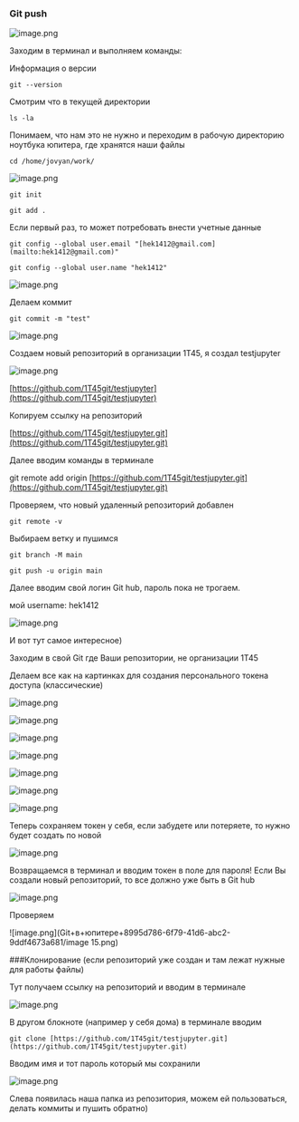 ### Git push

![image.png](Git+в+юпитере+8995d786-6f79-41d6-abc2-9ddf4673a681/image.png)

Заходим в терминал и выполняем команды:

Информация о версии
```
git --version
```
Смотрим что в текущей директории
```
ls -la
```
Понимаем, что нам это не нужно и переходим в рабочую директорию ноутбука юпитера, где хранятся наши файлы
```
cd /home/jovyan/work/
```
![image.png](Git+в+юпитере+8995d786-6f79-41d6-abc2-9ddf4673a681/image1.png)
```
git init

git add .
```
Если первый раз, то может потребовать внести учетные данные
```
git config --global user.email "[hek1412@gmail.com](mailto:hek1412@gmail.com)"

git config --global user.name "hek1412"
```
![image.png](Git+в+юпитере+8995d786-6f79-41d6-abc2-9ddf4673a681/image2.png)



Делаем коммит
```
git commit -m "test"
```

![image.png](Git+в+юпитере+8995d786-6f79-41d6-abc2-9ddf4673a681/image3.png)

Создаем новый репозиторий в организации 1Т45, я создал testjupyter

![image.png](Git+в+юпитере+8995d786-6f79-41d6-abc2-9ddf4673a681/image4.png)

[https://github.com/1T45git/testjupyter](https://github.com/1T45git/testjupyter)

Копируем ссылку на репозиторий

[https://github.com/1T45git/testjupyter.git](https://github.com/1T45git/testjupyter.git)



Далее вводим команды в терминале

git remote add origin [https://github.com/1T45git/testjupyter.git](https://github.com/1T45git/testjupyter.git)

Проверяем, что новый удаленный репозиторий добавлен
```
git remote -v
```
Выбираем ветку и пушимся
```
git branch -M main

git push -u origin main
```
Далее вводим свой логин Git hub, пароль пока не трогаем.

мой username: hek1412

![image.png](Git+в+юпитере+8995d786-6f79-41d6-abc2-9ddf4673a681/image5.png)

И вот тут самое интересное)

Заходим в свой Git где Ваши репозитории, не организации 1Т45 

Делаем все как на картинках для создания персонального токена доступа (классические)

![image.png](Git+в+юпитере+8995d786-6f79-41d6-abc2-9ddf4673a681/image6.png)

![image.png](Git+в+юпитере+8995d786-6f79-41d6-abc2-9ddf4673a681/image7.png)



![image.png](Git+в+юпитере+8995d786-6f79-41d6-abc2-9ddf4673a681/image8.png)



![image.png](Git+в+юпитере+8995d786-6f79-41d6-abc2-9ddf4673a681/image9.png)



![image.png](Git+в+юпитере+8995d786-6f79-41d6-abc2-9ddf4673a681/image10.png)



![image.png](Git+в+юпитере+8995d786-6f79-41d6-abc2-9ddf4673a681/image11.png)



![image.png](Git+в+юпитере+8995d786-6f79-41d6-abc2-9ddf4673a681/image12.png)

Теперь сохраняем токен у себя, если забудете или потеряете, то нужно будет создать по новой

![image.png](Git+в+юпитере+8995d786-6f79-41d6-abc2-9ddf4673a681/image13.png)

Возвращаемся в терминал и вводим токен в поле для пароля!
Если Вы создали новый репозиторий, то все должно уже быть в Git hub

![image.png](Git+в+юпитере+8995d786-6f79-41d6-abc2-9ddf4673a681/image14.png)

Проверяем

![image.png](Git+в+юпитере+8995d786-6f79-41d6-abc2-9ddf4673a681/image 15.png)



###Клонирование (если репозиторий уже создан и там лежат нужные для работы файлы)

Тут получаем ссылку на репозиторий и вводим в терминале

![image.png](Git+в+юпитере+8995d786-6f79-41d6-abc2-9ddf4673a681/image16.png)

В другом блокноте (например у себя дома) в терминале вводим
```
git clone [https://github.com/1T45git/testjupyter.git](https://github.com/1T45git/testjupyter.git)
```
 Вводим имя и тот пароль который мы сохранили

![image.png](Git+в+юпитере+8995d786-6f79-41d6-abc2-9ddf4673a681/image17.png)

Слева появилась наша папка из репозитория, можем ей пользоваться, делать коммиты и пушить обратно)









